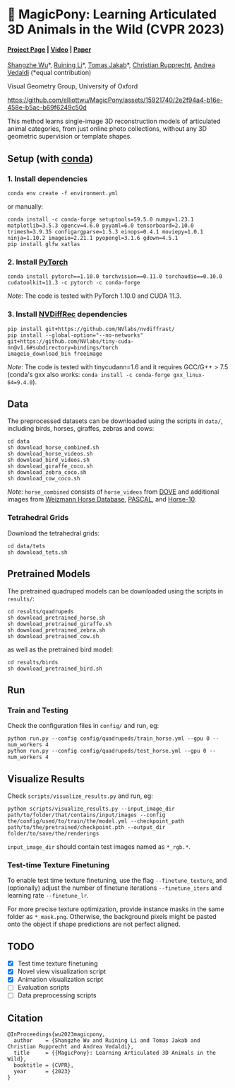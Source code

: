 # 🎠 MagicPony: Learning Articulated 3D Animals in the Wild (CVPR 2023)
#### [Project Page](https://3dmagicpony.github.io/) | [Video](https://youtu.be/KoLzpESstLk) | [Paper](https://arxiv.org/abs/2211.12497)


[Shangzhe Wu](https://elliottwu.com/)\*, [Ruining Li](https://ruiningli.com/)\*, [Tomas Jakab](https://www.robots.ox.ac.uk/~tomj)\*, [Christian Rupprecht](https://chrirupp.github.io/), [Andrea Vedaldi](https://www.robots.ox.ac.uk/~vedaldi) (*equal contribution)

Visual Geometry Group, University of Oxford


https://github.com/elliottwu/MagicPony/assets/15921740/2e2f94a4-b16e-458e-b5ac-b69f6249c50d


This method learns single-image 3D reconstruction models of articulated animal categories, from just online photo collections, without any 3D geometric supervision or template shapes. 

## Setup (with [conda](https://docs.conda.io/en/latest/))

### 1. Install dependencies
```
conda env create -f environment.yml
```
or manually:
```
conda install -c conda-forge setuptools=59.5.0 numpy=1.23.1 matplotlib=3.5.3 opencv=4.6.0 pyyaml=6.0 tensorboard=2.10.0 trimesh=3.9.35 configargparse=1.5.3 einops=0.4.1 moviepy=1.0.1 ninja=1.10.2 imageio=2.21.1 pyopengl=3.1.6 gdown=4.5.1
pip install glfw xatlas
```

### 2. Install [PyTorch](https://pytorch.org/)
```
conda install pytorch==1.10.0 torchvision==0.11.0 torchaudio==0.10.0 cudatoolkit=11.3 -c pytorch -c conda-forge
```
*Note*: The code is tested with PyTorch 1.10.0 and CUDA 11.3.

### 3. Install [NVDiffRec](https://github.com/NVlabs/nvdiffrec) dependencies
```
pip install git+https://github.com/NVlabs/nvdiffrast/
pip install --global-option="--no-networks" git+https://github.com/NVlabs/tiny-cuda-nn@v1.6#subdirectory=bindings/torch
imageio_download_bin freeimage
```
*Note*: The code is tested with tinycudann=1.6 and it requires GCC/G++ > 7.5 (conda's gxx also works: `conda install -c conda-forge gxx_linux-64=9.4.0`).

## Data
The preprocessed datasets can be downloaded using the scripts in `data/`, including birds, horses, giraffes, zebras and cows:
```
cd data
sh download_horse_combined.sh
sh download_horse_videos.sh
sh download_bird_videos.sh
sh download_giraffe_coco.sh
sh download_zebra_coco.sh
sh download_cow_coco.sh
```
*Note*: `horse_combined` consists of `horse_videos` from [DOVE](https://dove3d.github.io/) and additional images from [Weizmann Horse Database](https://www.kaggle.com/datasets/ztaihong/weizmann-horse-database), [PASCAL](http://host.robots.ox.ac.uk/pascal/VOC/), and [Horse-10](http://www.mackenziemathislab.org/horse10).

### Tetrahedral Grids
Download the tetrahedral grids:
```
cd data/tets
sh download_tets.sh
```

## Pretrained Models
The pretrained quadruped models can be downloaded using the scripts in `results/`:
```
cd results/quadrupeds
sh download_pretrained_horse.sh
sh download_pretrained_giraffe.sh
sh download_pretrained_zebra.sh
sh download_pretrained_cow.sh
```
as well as the pretrained bird model:
```
cd results/birds
sh download_pretrained_bird.sh
```

## Run
### Train and Testing
Check the configuration files in `config/` and run, eg:
```
python run.py --config config/quadrupeds/train_horse.yml --gpu 0 --num_workers 4
python run.py --config config/quadrupeds/test_horse.yml --gpu 0 --num_workers 4
```

## Visualize Results
Check `scripts/visualize_results.py` and run, eg:
```
python scripts/visualize_results.py --input_image_dir path/to/folder/that/contains/input/images --config the/config/used/to/train/the/model.yml --checkpoint_path path/to/the/pretrained/checkpoint.pth --output_dir folder/to/save/the/renderings
```
`input_image_dir` should contain test images named as `*_rgb.*`.

### Test-time Texture Finetuning
To enable test time texture finetuning, use the flag `--finetune_texture`, and (optionally) adjust the number of finetune iterations `--finetune_iters` and learning rate `--finetune_lr`.

For more precise texture optimization, provide instance masks in the same folder as `*_mask.png`. Otherwise, the background pixels might be pasted onto the object if shape predictions are not perfect aligned.

## TODO
- [x] Test time texture finetuning
- [x] Novel view visualization script
- [x] Animation visualization script
- [ ] Evaluation scripts
- [ ] Data preprocessing scripts

## Citation
```
@InProceedings{wu2023magicpony,
  author    = {Shangzhe Wu and Ruining Li and Tomas Jakab and Christian Rupprecht and Andrea Vedaldi},
  title     = {{MagicPony}: Learning Articulated 3D Animals in the Wild},
  booktitle = {CVPR},
  year      = {2023}
}
```
